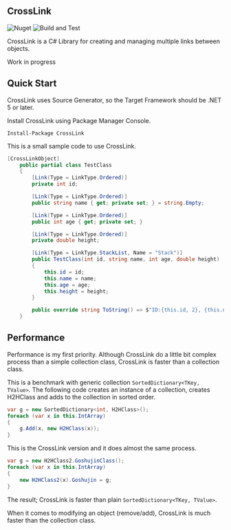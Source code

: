 ## CrossLink
![Nuget](https://img.shields.io/nuget/v/CrossLink) ![Build and Test](https://github.com/archi-Doc/CrossLink/workflows/Build%20and%20Test/badge.svg)

CrossLink is a C# Library for creating and managing multiple links between objects.

Work in progress



## Quick Start

CrossLink uses Source Generator, so the Target Framework should be .NET 5 or later.

Install CrossLink using Package Manager Console.

```
Install-Package CrossLink
```

This is a small sample code to use CrossLink.

```csharp
[CrossLinkObject]
    public partial class TestClass
    {
        [Link(Type = LinkType.Ordered)]
        private int id;

        [Link(Type = LinkType.Ordered)]
        public string name { get; private set; } = string.Empty;

        [Link(Type = LinkType.Ordered)]
        public int age { get; private set; }

        [Link(Type = LinkType.Ordered)]
        private double height;

        [Link(Type = LinkType.StackList, Name = "Stack")]
        public TestClass(int id, string name, int age, double height)
        {
            this.id = id;
            this.name = name;
            this.age = age;
            this.height = height;
        }

        public override string ToString() => $"ID:{this.id, 2}, {this.name, -5}, Age:{this.age, 3}, Height:{this.height:F2}";
    }
```



## Performance

Performance is my first priority.
Although CrossLink do a little bit complex process than a simple collection class, CrossLink is faster than a collection class.

This is a benchmark with generic collection ```SortedDictionary<TKey, TValue>```.
The following code creates an instance of a collection, creates H2HClass and adds to the collection in sorted order.

```csharp
var g = new SortedDictionary<int, H2HClass>();
foreach (var x in this.IntArray)
{
    g.Add(x, new H2HClass(x));
}
```

This is the CrossLink version and it does almost the same process.

```csharp
var g = new H2HClass2.GoshujinClass();
foreach (var x in this.IntArray)
{
    new H2HClass2(x).Goshujin = g;
}
```

The result; CrossLink is faster than plain ```SortedDictionary<TKey, TValue>```.



When it comes to modifying an object (remove/add), CrossLink is much faster than the collection class.



